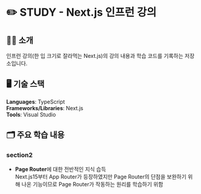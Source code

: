 # ✏️ STUDY - Next.js 인프런 강의

## 👋🏻 소개
인프런 강의(한 입 크기로 잘라먹는 Next.js)의 강의 내용과 학습 코드를 기록하는 저장소입니다.

## 🖥️ 기술 스택
**Languages**: TypeScript <br>
**Frameworks/Libraries**: Next.js <br>
**Tools**: Visual Studio <br>

## 🗂️ 주요 학습 내용
### section2
- **Page Router**에 대한 전반적인 지식 습득 <br>
  Next.js15부터 App Router가 등장하였지만 Page Router의 단점을 보완하기 위해 나온 기능이므로 Page Router가 작동하는 원리를 학습하기 위함
